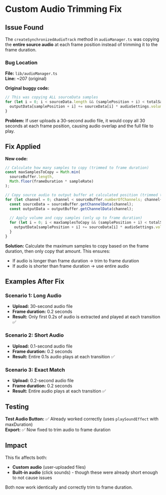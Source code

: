 # Custom Audio Trimming Fix

## Issue Found
The `createSynchronizedAudioTrack` method in `audioManager.ts` was copying the **entire source audio** at each frame position instead of trimming it to the frame duration.

### Bug Location
**File:** `lib/audioManager.ts`  
**Line:** ~207 (original)

**Original buggy code:**
```typescript
// This was copying ALL sourceData samples
for (let i = 0; i < sourceData.length && (samplePosition + i) < totalSamples; i++) {
  outputData[samplePosition + i] += sourceData[i] * audioSettings.volume;
}
```

**Problem:** If user uploads a 30-second audio file, it would copy all 30 seconds at each frame position, causing audio overlap and the full file to play.

## Fix Applied

**New code:**
```typescript
// Calculate how many samples to copy (trimmed to frame duration)
const maxSamplesToCopy = Math.min(
  sourceBuffer.length,
  Math.floor(frameDuration * sampleRate)
);

// Copy source audio to output buffer at calculated position (trimmed to frame duration)
for (let channel = 0; channel < sourceBuffer.numberOfChannels; channel++) {
  const sourceData = sourceBuffer.getChannelData(channel);
  const outputData = outputBuffer.getChannelData(channel);
  
  // Apply volume and copy samples (only up to frame duration)
  for (let i = 0; i < maxSamplesToCopy && (samplePosition + i) < totalSamples; i++) {
    outputData[samplePosition + i] += sourceData[i] * audioSettings.volume;
  }
}
```

**Solution:** Calculate the maximum samples to copy based on the frame duration, then only copy that amount. This ensures:
- If audio is longer than frame duration → trim to frame duration
- If audio is shorter than frame duration → use entire audio

## Examples After Fix

### Scenario 1: Long Audio
- **Upload:** 30-second audio file
- **Frame duration:** 0.2 seconds
- **Result:** Only first 0.2s of audio is extracted and played at each transition ✅

### Scenario 2: Short Audio  
- **Upload:** 0.1-second audio file
- **Frame duration:** 0.2 seconds
- **Result:** Entire 0.1s audio plays at each transition ✅

### Scenario 3: Exact Match
- **Upload:** 0.2-second audio file
- **Frame duration:** 0.2 seconds
- **Result:** Entire audio plays at each transition ✅

## Testing
**Test Audio Button:** ✅ Already worked correctly (uses `playSoundEffect` with maxDuration)  
**Export:** ✅ Now fixed to trim audio to frame duration

## Impact
This fix affects both:
- **Custom audio** (user-uploaded files)
- **Built-in audio** (click sounds) - though these were already short enough to not cause issues

Both now work identically and correctly trim to frame duration.
